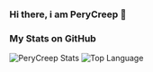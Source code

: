 ### Hi there, i am PeryCreep 👋


### My Stats on GitHub
![PeryCreep Stats](https://github-readme-stats.vercel.app/api?username=perycreep&show=reviews,prs_merged,prs_merged_percentage) ![Top Language](https://github-readme-stats.vercel.app/api/top-langs/?username=perycreep)
<!--
**PeryCreep/PeryCreep** is a ✨ _special_ ✨ repository because its `README.md` (this file) appears on your GitHub profile.

Here are some ideas to get you started:

- 🔭 I’m currently working on ...
- 🌱 I’m currently learning ...
- 👯 I’m looking to collaborate on ...
- 🤔 I’m looking for help with ...
- 💬 Ask me about ...
- 📫 How to reach me: ...
- 😄 Pronouns: ...
- ⚡ Fun fact: ...
-->
